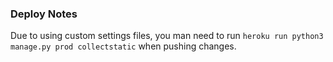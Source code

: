 ### Deploy Notes

Due to using custom settings files, you man need to run `heroku run python3 manage.py prod collectstatic`
when pushing changes.
